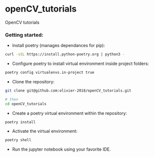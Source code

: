 # openCV_tutorials
OpenCV tutorials


### Getting started:
- Install poetry (manages dependances for pip):
```sh
curl -sSL https://install.python-poetry.org | python3 -
```
- Configure poetry to install virtual environment inside project folders:
```sh
poetry config virtualenvs.in-project true
```
- Clone the repository:
```sh
git clone git@github.com:olivier-2018/openCV_tutorials.git

# then
cd openCV_tutorials
```
- Create a poetry virtual environment within the repository:
```sh
poetry install
```
- Activate the virtual environment:
```sh
poetry shell
```
- Run the jupyter notebook using your favorite IDE.

